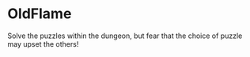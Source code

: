 # OldFlame
Solve the puzzles within the dungeon, but fear that the choice of puzzle may upset the others!
